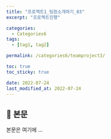 ```yaml
---
title: "프로젝트1_팀원소개하기_03"
excerpt: "프로젝트진행"

categories:
  - Categories6
tags:
  - [tag1, tag2]

permalink: /categories6/teamproject3/

toc: true
toc_sticky: true

date: 2022-07-24
last_modified_at: 2022-07-24
---
```


## 🦥 본문

본문은 여기에 ...
